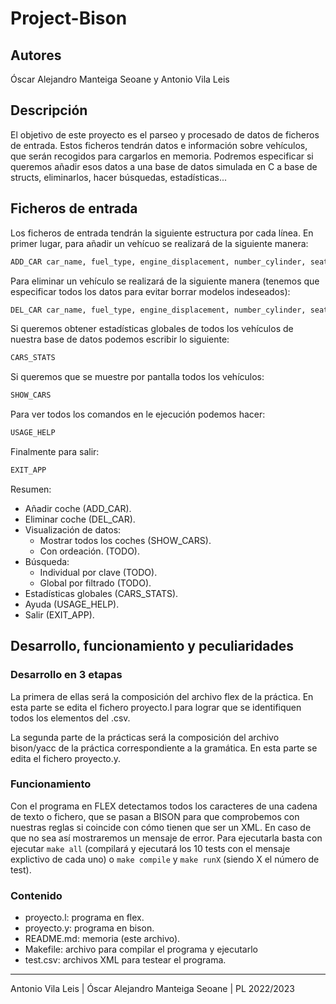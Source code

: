 # Project-Bison

## Autores

Óscar Alejandro Manteiga Seoane y Antonio Vila Leis

## Descripción

El objetivo de este proyecto es el parseo y procesado de datos de ficheros de entrada. Estos ficheros tendrán datos e información sobre vehículos, que serán recogidos para cargarlos en memoria. Podremos especificar si queremos añadir esos datos a una base de datos simulada en C a base de structs, eliminarlos, hacer búsquedas, estadísticas...

## Ficheros de entrada

Los ficheros de entrada tendrán la siguiente estructura por cada línea. En primer lugar, para añadir un vehícuo se realizará de la siguiente manera:

```txt
ADD_CAR car_name, fuel_type, engine_displacement, number_cylinder, seating_capacity, transmission_type, fuel_tank_capacity, body_type, rating, starting_price, ending_price, max_torque_nm, max_torque_rpm, max_power_bhp, max_power_rp
```

Para eliminar un vehículo se realizará de la siguiente manera (tenemos que especificar todos los datos para evitar borrar modelos indeseados):

```txt
DEL_CAR car_name, fuel_type, engine_displacement, number_cylinder, seating_capacity, transmission_type, fuel_tank_capacity, body_type, rating, starting_price, ending_price, max_torque_nm, max_torque_rpm, max_power_bhp, max_power_rp
```

Si queremos obtener estadísticas globales de todos los vehículos de nuestra base de datos podemos escribir lo siguiente:

```txt
CARS_STATS
```

Si queremos que se muestre por pantalla todos los vehículos:
  
```txt
SHOW_CARS
```

Para ver todos los comandos en le ejecución podemos hacer:

```txt
USAGE_HELP
```

Finalmente para salir:

```txt
EXIT_APP
```

Resumen:

- Añadir coche (ADD_CAR).
- Eliminar coche (DEL_CAR).
- Visualización de datos:
  - Mostrar todos los coches (SHOW_CARS).
  - Con ordeación. (TODO).
- Búsqueda:
  - Individual por clave (TODO).
  - Global por filtrado (TODO).
- Estadísticas globales (CARS_STATS).
- Ayuda (USAGE_HELP).
- Salir (EXIT_APP).

## Desarrollo, funcionamiento y peculiaridades

### Desarrollo en 3 etapas

La primera de ellas será la composición del archivo flex de la práctica. En esta parte se edita el fichero proyecto.l para lograr que se identifiquen todos los elementos del .csv.

La segunda parte de la prácticas será la composición del archivo bison/yacc de la práctica correspondiente a la gramática. En esta parte se edita el fichero proyecto.y.

### Funcionamiento

Con el programa en FLEX detectamos todos los caracteres de una cadena de texto o fichero, que se pasan a BISON para que comprobemos con nuestras reglas si coincide con cómo tienen que ser un XML. En caso de que no sea así mostraremos un mensaje de error. Para ejecutarla basta con ejecutar `make all` (compilará y ejecutará los 10 tests con el mensaje explictivo de cada uno) o `make compile` y `make runX` (siendo X el número de test).

### Contenido

- proyecto.l: programa en flex.
- proyecto.y: programa en bison.
- README.md: memoria (este archivo).
- Makefile: archivo para compilar el programa y ejecutarlo
- test.csv: archivos XML para testear el programa.

---

Antonio Vila Leis | Óscar Alejandro Manteiga Seoane | PL 2022/2023
